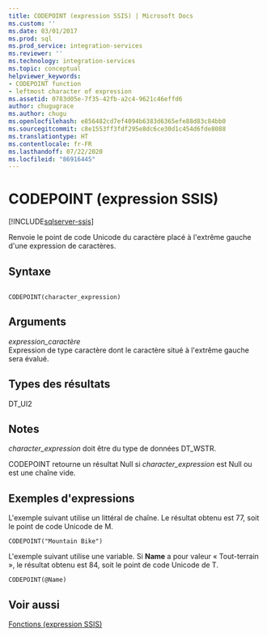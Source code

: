 ```yaml
---
title: CODEPOINT (expression SSIS) | Microsoft Docs
ms.custom: ''
ms.date: 03/01/2017
ms.prod: sql
ms.prod_service: integration-services
ms.reviewer: ''
ms.technology: integration-services
ms.topic: conceptual
helpviewer_keywords:
- CODEPOINT function
- leftmost character of expression
ms.assetid: 0783d05e-7f35-42fb-a2c4-9621c46effd6
author: chugugrace
ms.author: chugu
ms.openlocfilehash: e856482cd7ef4094b6383d6365efe88d83c84bb0
ms.sourcegitcommit: c8e1553ff3fdf295e8dc6ce30d1c454d6fde8088
ms.translationtype: HT
ms.contentlocale: fr-FR
ms.lasthandoff: 07/22/2020
ms.locfileid: "86916445"
---
```

# <a name="codepoint-ssis-expression"></a>CODEPOINT (expression SSIS)

[!INCLUDE[sqlserver-ssis](../../includes/applies-to-version/sqlserver-ssis.md)]


  Renvoie le point de code Unicode du caractère placé à l'extrême gauche d'une expression de caractères.  
  
## <a name="syntax"></a>Syntaxe  
  
```  
  
CODEPOINT(character_expression)  
```  
  
## <a name="arguments"></a>Arguments  
 *expression_caractère*  
 Expression de type caractère dont le caractère situé à l'extrême gauche sera évalué.  
  
## <a name="result-types"></a>Types des résultats  
 DT_UI2  
  
## <a name="remarks"></a>Notes  
 *character_expression* doit être du type de données DT_WSTR.  
  
 CODEPOINT retourne un résultat Null si *character_expression* est Null ou est une chaîne vide.  
  
## <a name="expression-examples"></a>Exemples d'expressions  
 L'exemple suivant utilise un littéral de chaîne. Le résultat obtenu est 77, soit le point de code Unicode de M.  
  
```  
CODEPOINT("Mountain Bike")  
```  
  
 L'exemple suivant utilise une variable. Si **Name** a pour valeur « Tout-terrain », le résultat obtenu est 84, soit le point de code Unicode de T.  
  
```  
CODEPOINT(@Name)  
```  
  
## <a name="see-also"></a>Voir aussi  
 [Fonctions &#40;expression SSIS&#41;](../../integration-services/expressions/functions-ssis-expression.md)  
  
  
